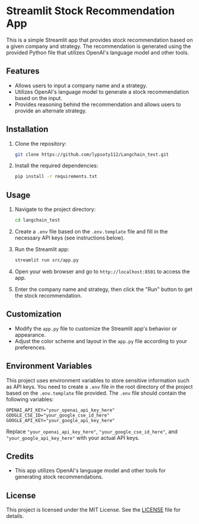 # Streamlit Stock Recommendation App

This is a simple Streamlit app that provides stock recommendation based on a given company and strategy. The recommendation is generated using the provided Python file that utilizes OpenAI's language model and other tools.

## Features

- Allows users to input a company name and a strategy.
- Utilizes OpenAI's language model to generate a stock recommendation based on the input.
- Provides reasoning behind the recommendation and allows users to provide an alternate strategy.

## Installation

1. Clone the repository:

    ```bash
    git clone https://github.com/lypsoty112/Langchain_test.git
    ```

2. Install the required dependencies:

    ```bash
    pip install -r requirements.txt
    ```

## Usage

1. Navigate to the project directory:

    ```bash
    cd langchain_test
    ```

2. Create a `.env` file based on the `.env.template` file and fill in the necessary API keys (see instructions below).

3. Run the Streamlit app:

    ```bash
    streamlit run src/app.py
    ```

4. Open your web browser and go to `http://localhost:8501` to access the app.

5. Enter the company name and strategy, then click the "Run" button to get the stock recommendation.

## Customization

- Modify the `app.py` file to customize the Streamlit app's behavior or appearance.
- Adjust the color scheme and layout in the `app.py` file according to your preferences.

## Environment Variables

This project uses environment variables to store sensitive information such as API keys. You need to create a `.env` file in the root directory of the project based on the `.env.template` file provided. The `.env` file should contain the following variables:

```env
OPENAI_API_KEY="your_openai_api_key_here"
GOOGLE_CSE_ID="your_google_cse_id_here"
GOOGLE_API_KEY="your_google_api_key_here"
```

Replace `"your_openai_api_key_here"`, `"your_google_cse_id_here"`, and `"your_google_api_key_here"` with your actual API keys.

## Credits

- This app utilizes OpenAI's language model and other tools for generating stock recommendations.

## License

This project is licensed under the MIT License. See the [LICENSE](LICENSE) file for details.

